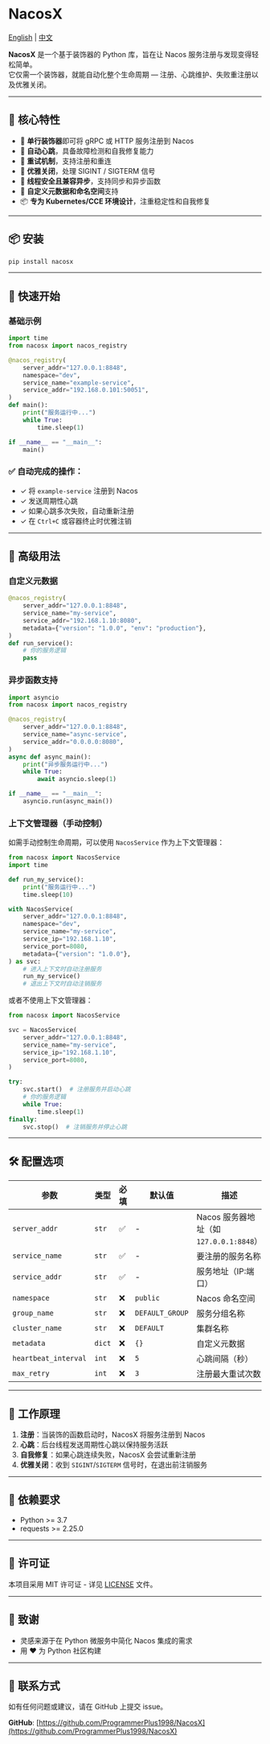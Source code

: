 # NacosX

[English](README.md) | [中文](README_CN.md)

**NacosX** 是一个基于装饰器的 Python 库，旨在让 Nacos 服务注册与发现变得轻松简单。  
它仅需一个装饰器，就能自动化整个生命周期 — 注册、心跳维护、失败重注册以及优雅关闭。

---

## 🌟 核心特性

- 🚀 **单行装饰器**即可将 gRPC 或 HTTP 服务注册到 Nacos
- 💓 **自动心跳**，具备故障检测和自我修复能力
- 🔄 **重试机制**，支持注册和重连
- 🧘 **优雅关闭**，处理 SIGINT / SIGTERM 信号
- 🧩 **线程安全且兼容异步**，支持同步和异步函数
- 🔧 **自定义元数据和命名空间**支持
- 📦 **专为 Kubernetes/CCE 环境设计**，注重稳定性和自我修复

---

## 📦 安装

```bash
pip install nacosx
```

---

## 🔧 快速开始

### 基础示例

```python
import time
from nacosx import nacos_registry

@nacos_registry(
    server_addr="127.0.0.1:8848",
    namespace="dev",
    service_name="example-service",
    service_addr="192.168.0.101:50051",
)
def main():
    print("服务运行中...")
    while True:
        time.sleep(1)

if __name__ == "__main__":
    main()
```

### ✅ 自动完成的操作：

- ✓ 将 `example-service` 注册到 Nacos
- ✓ 发送周期性心跳
- ✓ 如果心跳多次失败，自动重新注册
- ✓ 在 `Ctrl+C` 或容器终止时优雅注销

---

## 🎯 高级用法

### 自定义元数据

```python
@nacos_registry(
    server_addr="127.0.0.1:8848",
    service_name="my-service",
    service_addr="192.168.1.10:8080",
    metadata={"version": "1.0.0", "env": "production"},
)
def run_service():
    # 你的服务逻辑
    pass
```

### 异步函数支持

```python
import asyncio
from nacosx import nacos_registry

@nacos_registry(
    server_addr="127.0.0.1:8848",
    service_name="async-service",
    service_addr="0.0.0.0:8080",
)
async def async_main():
    print("异步服务运行中...")
    while True:
        await asyncio.sleep(1)

if __name__ == "__main__":
    asyncio.run(async_main())
```

### 上下文管理器（手动控制）

如需手动控制生命周期，可以使用 `NacosService` 作为上下文管理器：

```python
from nacosx import NacosService
import time

def run_my_service():
    print("服务运行中...")
    time.sleep(10)

with NacosService(
    server_addr="127.0.0.1:8848",
    namespace="dev",
    service_name="my-service",
    service_ip="192.168.1.10",
    service_port=8080,
    metadata={"version": "1.0.0"},
) as svc:
    # 进入上下文时自动注册服务
    run_my_service()
    # 退出上下文时自动注销服务
```

或者不使用上下文管理器：

```python
from nacosx import NacosService

svc = NacosService(
    server_addr="127.0.0.1:8848",
    service_name="my-service",
    service_ip="192.168.1.10",
    service_port=8080,
)

try:
    svc.start()  # 注册服务并启动心跳
    # 你的服务逻辑
    while True:
        time.sleep(1)
finally:
    svc.stop()  # 注销服务并停止心跳
```

---

## 🛠️ 配置选项

| 参数 | 类型 | 必填 | 默认值 | 描述 |
|------|------|------|--------|------|
| `server_addr` | `str` | ✅ | - | Nacos 服务器地址（如 `127.0.0.1:8848`） |
| `service_name` | `str` | ✅ | - | 要注册的服务名称 |
| `service_addr` | `str` | ✅ | - | 服务地址（IP:端口） |
| `namespace` | `str` | ❌ | `public` | Nacos 命名空间 |
| `group_name` | `str` | ❌ | `DEFAULT_GROUP` | 服务分组名称 |
| `cluster_name` | `str` | ❌ | `DEFAULT` | 集群名称 |
| `metadata` | `dict` | ❌ | `{}` | 自定义元数据 |
| `heartbeat_interval` | `int` | ❌ | `5` | 心跳间隔（秒） |
| `max_retry` | `int` | ❌ | `3` | 注册最大重试次数 |

---

## 🔄 工作原理

1. **注册**：当装饰的函数启动时，NacosX 将服务注册到 Nacos
2. **心跳**：后台线程发送周期性心跳以保持服务活跃
3. **自我修复**：如果心跳连续失败，NacosX 会尝试重新注册
4. **优雅关闭**：收到 `SIGINT`/`SIGTERM` 信号时，在退出前注销服务

---

## 📝 依赖要求

- Python >= 3.7
- requests >= 2.25.0

---

## 📄 许可证

本项目采用 MIT 许可证 - 详见 [LICENSE](LICENSE) 文件。

---

## 🙏 致谢

- 灵感来源于在 Python 微服务中简化 Nacos 集成的需求
- 用 ❤️ 为 Python 社区构建

---

## 📮 联系方式

如有任何问题或建议，请在 GitHub 上提交 issue。

**GitHub**: [https://github.com/ProgrammerPlus1998/NacosX](https://github.com/ProgrammerPlus1998/NacosX)
